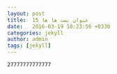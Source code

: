 ```yaml
---
layout: post
title:  عنوان پست ها ها 15
date:   2016-03-19 10:23:56 +0330
categories: jekyll
author: admin
tags: [jekyll]
---
```

`27777777777777`